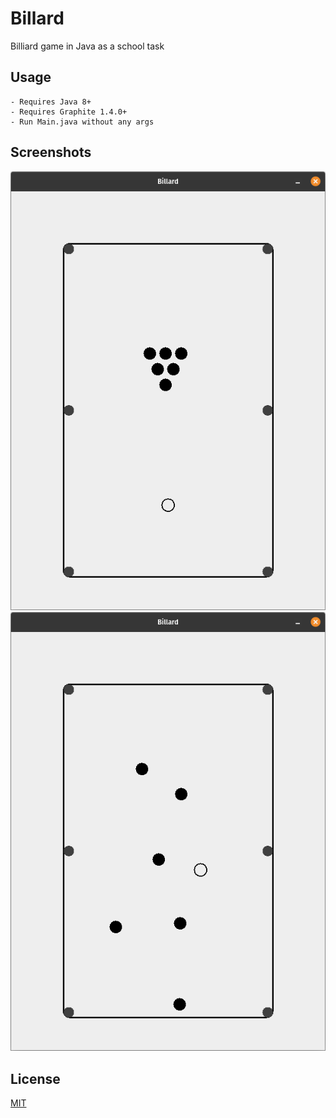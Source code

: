 # Billard

Billiard game in Java as a school task

## Usage

    - Requires Java 8+
    - Requires Graphite 1.4.0+
    - Run Main.java without any args

## Screenshots

![Screenshot_0](https://github.com/Adivius/Billard/blob/master/Screenshot0.png?raw=true)
![Screenshot_1](https://github.com/Adivius/Billard/blob/master/Screenshot1.png?raw=true)

## License

[MIT](https://choosealicense.com/licenses/mit/)
